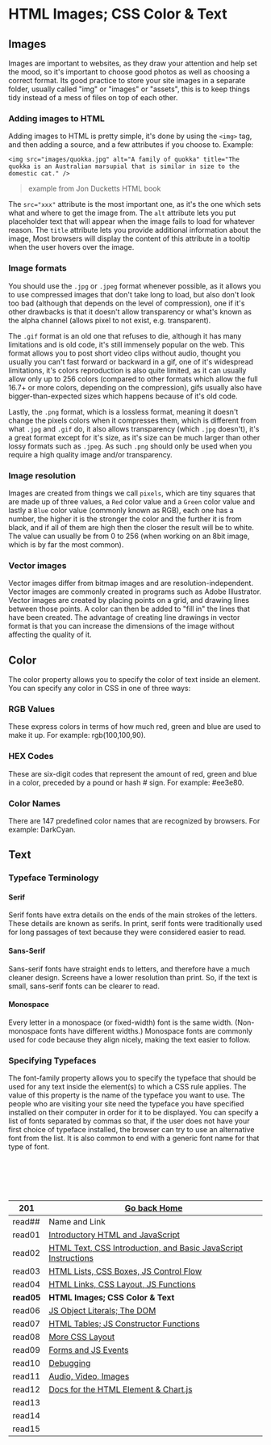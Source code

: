 # HTML Images; CSS Color & Text

## Images

Images are important to websites, as they draw your attention and help set the mood, so it's important to choose good photos as well as choosing a correct format.
Its good practice to store your site images in a separate folder, usually called "img" or "images" or "assets", this is to keep things tidy instead of a mess of files on top of each other.

### Adding images to HTML

Adding images to HTML is pretty simple, it's done by using the `<img>` tag, and then adding a source, and a few attributes if you choose to.
Example:

```
<img src="images/quokka.jpg" alt="A family of quokka" title="The quokka is an Australian marsupial that is similar in size to the domestic cat." />
```
> example from Jon Ducketts HTML book

The `src="xxx"` attribute is the most important one, as it's the one which sets what and where to get the image from. The `alt` attribute lets you put placeholder text that will appear when the image fails to load for whatever reason. The `title` attribute lets you provide additional information about the image, Most browsers will display the content of this attribute in a tooltip when the user hovers over the image.

### Image formats

You should use the `.jpg` or `.jpeg` format whenever possible, as it allows you to use compressed images that don't take long to load, but also don't look too bad (although that depends on the level of compression), one if it's other drawbacks is that it doesn't allow transparency or what's known as the alpha channel (allows pixel to not exist, e.g. transparent).

The `.gif` format is an old one that refuses to die, although it has many limitations and is old code, it's still immensely popular on the web. This format allows you to post short video clips without audio, thought you usually you can't fast forward or backward in a gif, one of it's widespread limitations, it's colors reproduction is also quite limited, as it can usually allow only up to 256 colors (compared to other formats which allow the full 16.7+ or more colors, depending on the compression), gifs usually also have bigger-than-expected sizes which happens because of it's old code.

Lastly, the `.png` format, which is a lossless format, meaning it doesn't change the pixels colors when it compresses them, which is different from what `.jpg` and `.gif` do, it also allows transparency (which `.jpg` doesn't), it's a great format except for it's size, as it's size can be much larger than other lossy formats such as `.jpeg`. As such `.png` should only be used when you require a high quality image and/or transparency.

### Image resolution 

Images are created from things we call `pixels`, which are tiny squares that are made up of three values, a `Red` color value and a `Green` color value and lastly a `Blue` color value (commonly known as RGB), each one has a number, the higher it is the stronger the color and the further it is from black, and if all of them are high then the closer the result will be to white. The value can usually be from 0 to 256 (when working on an 8bit image, which is by far the most common).


### Vector images

Vector images differ from bitmap images and are resolution-independent. Vector images are commonly created in programs such as Adobe Illustrator.
Vector images are created by placing points on a grid, and drawing lines between those points. A color can then be added to "fill in" the lines that have been created. The advantage of creating line drawings in vector format is that you can increase the dimensions of the image without affecting the quality of it.

## Color

The color property allows you to specify the color of text inside an element. You can specify any color in CSS in one of three ways:

### RGB Values

These express colors in terms of how much red, green and blue are used to make it up. For example: rgb(100,100,90).

### HEX Codes

These are six-digit codes that represent the amount of red, green and blue in a color,
preceded by a pound or hash # sign. For example: #ee3e80.

### Color Names

There are 147 predefined color names that are recognized by browsers. For example: DarkCyan.

## Text

### Typeface Terminology

#### Serif

Serif fonts have extra details on the ends of the main strokes of the letters. These details are known as serifs. In print, serif fonts were traditionally used for long passages of text because they were considered easier to read.

#### Sans-Serif

Sans-serif fonts have straight ends to letters, and therefore have a much cleaner design. Screens have a lower resolution than print. So, if the text is small, sans-serif fonts can be clearer to read.

#### Monospace

Every letter in a monospace (or fixed-width) font is the same width. (Non-monospace fonts have different widths.) Monospace fonts are commonly used for code because they align nicely, making the text easier to follow.


### Specifying Typefaces

The font-family property allows you to specify the typeface that should be used for any text inside the element(s) to
which a CSS rule applies. The value of this property is the name of the typeface you want to use. The people who are visiting your site need the typeface you have specified installed on their computer in order for it to be displayed.
You can specify a list of fonts separated by commas so that, if the user does not have your first choice of typeface installed, the browser can try to use an alternative font from the list. It is also common to end with a generic font name for that type of font.






<br/><br/> 
<br/><br/>  



|201| [Go back Home](https://suhaib-ersan.github.io/reading-notes/) |
|-|-|
| read## | Name and Link |
| read01 | [Introductory HTML and JavaScript](https://suhaib-ersan.github.io/reading-notes/201/read01) |
| read02 | [HTML Text, CSS Introduction, and Basic JavaScript Instructions](https://suhaib-ersan.github.io/reading-notes/201/read02) |
| read03 | [HTML Lists, CSS Boxes, JS Control Flow](https://suhaib-ersan.github.io/reading-notes/201/read03) |
| read04 | [HTML Links, CSS Layout, JS Functions](https://suhaib-ersan.github.io/reading-notes/201/read04) |
| **read05** | **HTML Images; CSS Color & Text** |
| read06 | [JS Object Literals; The DOM](https://suhaib-ersan.github.io/reading-notes/201/read06) |
| read07 | [HTML Tables; JS Constructor Functions](https://suhaib-ersan.github.io/reading-notes/201/read07) |
| read08 | [More CSS Layout](https://suhaib-ersan.github.io/reading-notes/201/read08) |
| read09 | [Forms and JS Events](https://suhaib-ersan.github.io/reading-notes/201/read09) |
| read10 | [Debugging](https://suhaib-ersan.github.io/reading-notes/201/read10) |
| read11 | [Audio, Video, Images](https://suhaib-ersan.github.io/reading-notes/201/read11) |
| read12 | [Docs for the HTML <canvas> Element & Chart.js](https://suhaib-ersan.github.io/reading-notes/201/read12) |
| read13 | [](https://suhaib-ersan.github.io/reading-notes/201/read13) |
| read14 | [](https://suhaib-ersan.github.io/reading-notes/201/read14) |
| read15 | [](https://suhaib-ersan.github.io/reading-notes/201/read15) |